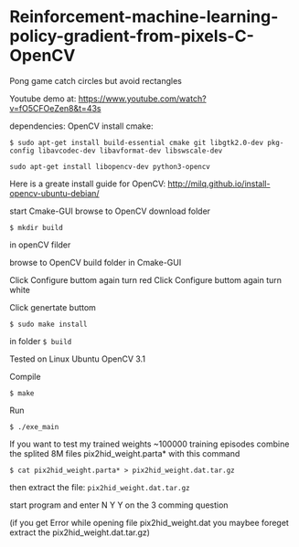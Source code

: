 # Reinforcement-machine-learning-policy-gradient-from-pixels-C-OpenCV
Pong game catch circles but avoid rectangles 

Youtube demo at:
https://www.youtube.com/watch?v=fO5CFOeZen8&t=43s

dependencies: OpenCV
install cmake:

`$ sudo apt-get install build-essential cmake git libgtk2.0-dev pkg-config libavcodec-dev libavformat-dev libswscale-dev`

`sudo apt-get install libopencv-dev python3-opencv` 


Here is a greate install guide for OpenCV: 
http://milq.github.io/install-opencv-ubuntu-debian/

start Cmake-GUI 
browse to OpenCV download folder 

`$ mkdir build`

in openCV filder

browse to OpenCV build folder in Cmake-GUI

Click Configure buttom again
turn red
Click Configure buttom again
turn white

Click genertate buttom

`$ sudo make install`

in folder
`$ build`






Tested on Linux Ubuntu OpenCV 3.1

Compile

`$ make`

Run

`$ ./exe_main`

If you want to test my trained weights ~100000 training episodes
combine the splited 8M files pix2hid_weight.parta* with this command

`$ cat pix2hid_weight.parta* > pix2hid_weight.dat.tar.gz` 

then extract the file:
`pix2hid_weight.dat.tar.gz`

start program and enter 
N
Y
Y
on the 3 comming question 
  
(if you get 
Error while opening file pix2hid_weight.dat
you maybee foreget extract the pix2hid_weight.dat.tar.gz)

